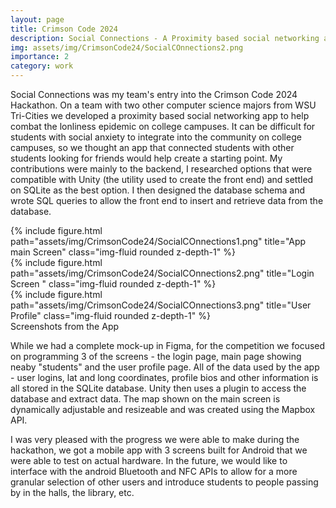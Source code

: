 ```yaml
---
layout: page
title: Crimson Code 2024
description: Social Connections - A Proximity based social networking app
img: assets/img/CrimsonCode24/SocialCOnnections2.png
importance: 2
category: work
---
```


Social Connections was my team's entry into the Crimson Code 2024 Hackathon. On a team with two other computer science majors from WSU Tri-Cities we developed a proximity based social networking app to help combat the lonliness epidemic on college campuses. It can be difficult for students with social anxiety to integrate into the community on college campuses, so we thought an app that connected students with other students looking for friends would help create a starting point. My contributions were mainly to the backend, I researched options that were compatible with Unity (the utility used to create the front end) and settled on SQLite as the best option. I then designed the database schema and wrote SQL queries to allow the front end to insert and retrieve data from the database. 

<div class="row">
    <div class="col-sm mt-3 mt-md-0">
        {% include figure.html path="assets/img/CrimsonCode24/SocialCOnnections1.png" title="App main Screen" class="img-fluid rounded z-depth-1" %}
    </div>
    <div class="col-sm mt-3 mt-md-0">
        {% include figure.html path="assets/img/CrimsonCode24/SocialCOnnections2.png" title="Login Screen " class="img-fluid rounded z-depth-1" %}
    </div>
    <div class="col-sm mt-3 mt-md-0">
        {% include figure.html path="assets/img/CrimsonCode24/SocialCOnnections3.png" title="User Profile" class="img-fluid rounded z-depth-1" %}
    </div>
</div>
<div class="caption">
    Screenshots from the App
</div>

While we had a complete mock-up in Figma, for the competition we focused on programming 3 of the screens - the login page, main page showing neaby "students" and the user profile page. All of the data used by the app - user logins, lat and long coordinates, profile bios and other information is all stored in the SQLite database. Unity then uses a plugin to access the database and extract data. The map shown on the main screen is dynamically adjustable and resizeable and was created using the Mapbox API. 

I was very pleased with the progress we were able to make during the hackathon, we got a mobile app with 3 screens built for Android that we were able to test on actual hardware. In the future, we would like to interface with the android Bluetooth and NFC APIs to allow for a more granular selection of other users and introduce students to people passing by in the halls, the library, etc. 

